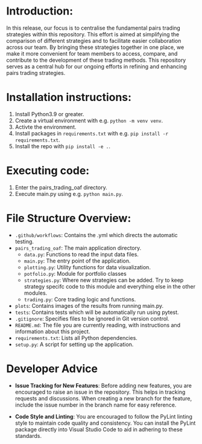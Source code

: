 # Introduction:

In this release, our focus is to centralise the fundamental pairs trading strategies within this repository. This effort is aimed at simplifying the comparison of different strategies and to facilitate easier collaboration across our team. By bringing these strategies together in one place, we make it more convenient for team members to access, compare, and contribute to the development of these trading methods. This repository serves as a central hub for our ongoing efforts in refining and enhancing pairs trading strategies.

# Installation instructions:

1. Install Python3.9 or greater.
2. Create a virtual environment with e.g. `python -m venv venv`.
3. Activte the environment.
4. Install packages in `requirements.txt` with e.g. `pip install -r requirements.txt`.
5. Install the repo with `pip install -e .`.

# Executing code:

1. Enter the pairs_trading_oaf directory.
2. Execute main.py using e.g. `python main.py`.

# File Structure Overview:

- `.github/workflows`: Contains the .yml which directs the automatic testing.
- `pairs_trading_oaf`: The main application directory.
  - `data.py`: Functions to read the input data files.
  - `main.py`: The entry point of the application.
  - `plotting.py`: Utility functions for data visualization.
  - `potfolio.py`: Module for portfolio classes
  - `strategies.py`: Where new strategies can be added.
                     Try to keep strategy specifc code to this module 
                     and everything else in the other modules.
  - `trading.py`: Core trading logic and functions.
- `plots`: Contains images of the results from running main.py.
- `tests`: Contains tests which will be automatically run using pytest.
- `.gitignore`: Specifies files to be ignored in Git version control.
- `README.md`: The file you are currently reading, with instructions and information about this project.
- `requirements.txt`: Lists all Python dependencies.
- `setup.py`: A script for setting up the application.

# Developer Advice

- **Issue Tracking for New Features**: Before adding new features, you are encouraged to raise an issue in the repository. This helps in tracking requests and discussions. When creating a new branch for the feature, include the issue number in the branch name for easy reference.

- **Code Style and Linting**: You are encouraged to follow the PyLint linting style to maintain code quality and consistency. You can install the PyLint package directly into Visual Studio Code to aid in adhering to these standards.
